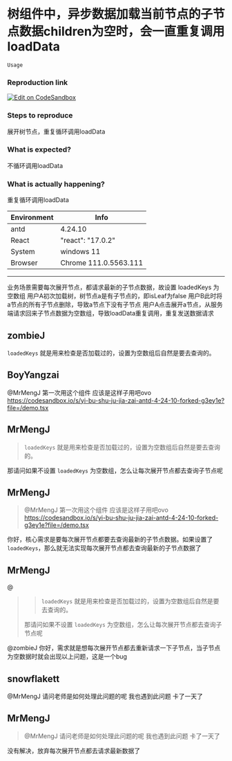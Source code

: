 # 树组件中，异步数据加载当前节点的子节点数据children为空时，会一直重复调用loadData

`Usage`

### Reproduction link

[![Edit on CodeSandbox](https://codesandbox.io/static/img/play-codesandbox.svg)](https://codesandbox.io/s/yi-bu-shu-ju-jia-zai-antd-4-24-10-forked-ilqeul)

### Steps to reproduce

展开树节点，重复循环调用loadData

### What is expected?

不循环调用loadData

### What is actually happening?

重复循环调用loadData

| Environment | Info                  |
| ----------- | --------------------- |
| antd        | 4.24.10               |
| React       | "react": "17.0.2"     |
| System      | windows 11            |
| Browser     | Chrome 111.0.5563.111 |

---

业务场景需要每次展开节点，都请求最新的子节点数据，故设置 loadedKeys 为 空数组
用户A初次加载树，树节点a是有子节点的，即isLeaf为false
用户B此时将a节点的所有子节点删除，导致a节点下没有子节点
用户A点击展开a节点，从服务端请求回来子节点数据为空数组，导致loadData重复调用，重复发送数据请求

<!-- generated by ant-design-issue-helper. DO NOT REMOVE -->

## zombieJ

`loadedKeys` 就是用来检查是否加载过的，设置为空数组后自然是要去查询的。

## BoyYangzai

@MrMengJ 第一次用这个组件 应该是这样子用吧ovo
https://codesandbox.io/s/yi-bu-shu-ju-jia-zai-antd-4-24-10-forked-g3ey1e?file=/demo.tsx

## MrMengJ

> `loadedKeys` 就是用来检查是否加载过的，设置为空数组后自然是要去查询的。

那请问如果不设置 `loadedKeys` 为空数组，怎么让每次展开节点都去查询子节点呢

## MrMengJ

> @MrMengJ 第一次用这个组件 应该是这样子用吧ovo https://codesandbox.io/s/yi-bu-shu-ju-jia-zai-antd-4-24-10-forked-g3ey1e?file=/demo.tsx

你好，核心需求是要每次展开节点都要去查询最新的子节点数据。如果设置了`loadedKeys`，那么就无法实现每次展开节点都去查询最新的子节点数据了

## MrMengJ

@

> > `loadedKeys` 就是用来检查是否加载过的，设置为空数组后自然是要去查询的。
>
> 那请问如果不设置 `loadedKeys` 为空数组，怎么让每次展开节点都去查询子节点呢

@zombieJ 你好，需求就是想每次展开节点都去重新请求一下子节点，当子节点为空数据时就会出现以上问题，这是一个bug

## snowflakett

@MrMengJ 请问老师是如何处理此问题的呢 我也遇到此问题 卡了一天了

## MrMengJ

> @MrMengJ 请问老师是如何处理此问题的呢 我也遇到此问题 卡了一天了

没有解决，放弃每次展开节点都去请求最新数据了
